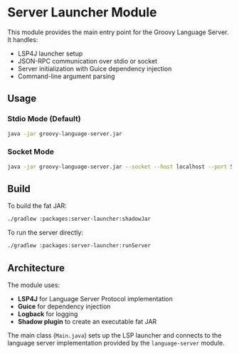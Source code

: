 # Server Launcher Module

This module provides the main entry point for the Groovy Language Server. It handles:

- LSP4J launcher setup
- JSON-RPC communication over stdio or socket
- Server initialization with Guice dependency injection
- Command-line argument parsing

## Usage

### Stdio Mode (Default)
```bash
java -jar groovy-language-server.jar
```

### Socket Mode
```bash
java -jar groovy-language-server.jar --socket --host localhost --port 5007
```

## Build

To build the fat JAR:
```bash
./gradlew :packages:server-launcher:shadowJar
```

To run the server directly:
```bash
./gradlew :packages:server-launcher:runServer
```

## Architecture

The module uses:
- **LSP4J** for Language Server Protocol implementation
- **Guice** for dependency injection
- **Logback** for logging
- **Shadow plugin** to create an executable fat JAR

The main class (`Main.java`) sets up the LSP launcher and connects to the language server implementation provided by the `language-server` module.

